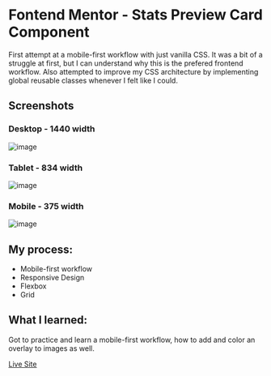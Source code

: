# Fontend Mentor - Stats Preview Card Component

First attempt at a mobile-first workflow with just vanilla CSS. It was a bit of a struggle at first, but I can understand why this is the prefered frontend workflow. Also attempted to improve my CSS architecture by implementing global reusable classes whenever I felt like I could.

## Screenshots

### Desktop - 1440 width
![image](https://github.com/Ameer-Moustafa/stats-preview-card-component/assets/9211143/451338f2-5c7e-4473-8160-28770cfc7310)



### Tablet - 834 width
![image](https://github.com/Ameer-Moustafa/stats-preview-card-component/assets/9211143/492b9a3a-07a6-4ae9-966d-55dfa8e6a331)




### Mobile - 375 width
![image](https://github.com/Ameer-Moustafa/stats-preview-card-component/assets/9211143/dd32468e-ff86-4d49-9b3d-a27d74de1f65)




## My process:

- Mobile-first workflow
- Responsive Design
- Flexbox
- Grid

## What I learned:

Got to practice and learn a mobile-first workflow, how to add and color an overlay to images as well.

[Live Site](https://stats-preview-card-component-bsl.pages.dev)
